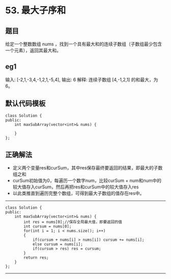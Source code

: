 # 53. 最大子序和
## 题目
给定一个整数数组 nums ，找到一个具有最大和的连续子数组（子数组最少包含一个元素），返回其最大和。

## eg1
输入: [-2,1,-3,4,-1,2,1,-5,4],
输出: 6
解释: 连续子数组 [4,-1,2,1] 的和最大，为 6。

## 默认代码模板
	class Solution {
	public:
	    int maxSubArray(vector<int>& nums) {
	        
	    }
	};

## 正确解法
- 定义两个变量res和curSum，其中res保存最终要返回的结果，即最大的子数组之和
- curSum初始值为0，每遍历一个数字num，比较curSum + num和num中的较大值存入curSum，然后再把res和curSum中的较大值存入res
- 以此类推直到遍历完整个数组，可得到最大子数组的值存在res中。


---
	class Solution {
	public:
	    int maxSubArray(vector<int>& nums) {
	        int res = nums[0];//保存全局最大值，即要返回的值
	        int cursum = nums[0];
	        for(int i = 1; i < nums.size(); i++)
	        {
	            if(cursum + nums[i] > nums[i]) cursum += nums[i];
	            else cursum = nums[i];
	            if(cursum > res) res = cursum;
	        }
	        return res;
	    }
	};
---